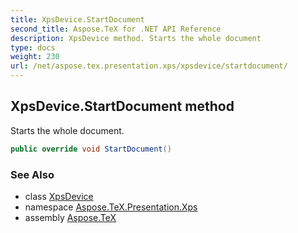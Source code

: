 ```yaml
---
title: XpsDevice.StartDocument
second_title: Aspose.TeX for .NET API Reference
description: XpsDevice method. Starts the whole document
type: docs
weight: 230
url: /net/aspose.tex.presentation.xps/xpsdevice/startdocument/
---
```

## XpsDevice.StartDocument method

Starts the whole document.

```csharp
public override void StartDocument()
```

### See Also

* class [XpsDevice](../)
* namespace [Aspose.TeX.Presentation.Xps](../../xpsdevice/)
* assembly [Aspose.TeX](../../../)



